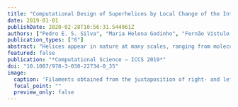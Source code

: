 ```yaml
---
title: "Computational Design of Superhelices by Local Change of the Intrinsic Curvature"
date: 2019-01-01
publishDate: 2020-02-28T10:56:31.544961Z
authors: ["Pedro E. S. Silva", "Maria Helena Godinho", "Fernão Vístulo de Abreu"]
publication_types: ["6"]
abstract: "Helices appear in nature at many scales, ranging from molecules to tendrils in plants. Organisms take advantage of the helical shape to fold, propel and assemble. For this reason, several applications in micro and nanorobotics, drug delivery and soft-electronics have been suggested. On the other hand, biomolecules can form complex tertiary structures made with helices to accomplish many different functions. A particular well-known case takes place during cell division when DNA, a double helix, is packaged into a super-helix—i.e., a helix made of helices—to prevent DNA entanglement. DNA super-helix formation requires auxiliary histone molecules, around which DNA is wrapped, in a “beads on a string” structure. The idea of creating superstructures from simple elastic filaments served as the inspiration to this work. Here we report a method to produce filaments with complex shapes by periodically creating strains along the ribbons. Filaments can gain helical shapes, and their helicity is ruled by the asymmetric contraction along the main axis. If the direction of the intrinsic curvature is locally changed, then a tertiary structure can result, similar to the DNA wrapped structure. In this process, auxiliary structures are not required and therefore new methodologies to shape filaments, of interest to nanotechnology and biomolecular science, are proposed."
featured: false
publication: "*Computational Science – ICCS 2019*"
doi: "10.1007/978-3-030-22734-0_35"
image:
  caption: 'Filaments obtained from the juxtaposition of right- and left-handed helix segments.'
  focal_point: ""
  preview_only: false
---
```


